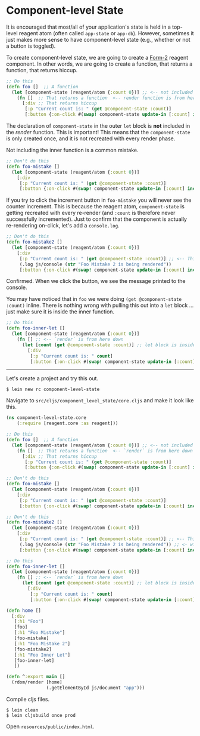 # Component-level State

It is encouraged that most/all of your application's state is held in a top-level reagent atom (often called `app-state` or `app-db`). However, sometimes it just makes more sense to have component-level state (e.g., whether or not a button is toggled).

To create component-level state, we are going to create a [Form-2](https://github.com/Day8/re-frame/wiki/Creating-Reagent-Components#form-2--a-function-returning-a-function) reagent component.  In other words, we are going to create a function, that returns a function, that returns hiccup.


```clojure
;; Do this
(defn foo []  ;; A function
  (let [component-state (reagent/atom {:count 0})] ;; <-- not included in render function
    (fn []  ;; That returns a function  <-- render function is from here down
      [:div ;; That returns hiccup
       [:p "Current count is: " (get @component-state :count)]
       [:button {:on-click #(swap! component-state update-in [:count] inc)} "Increment"]])))
```

The declaration of `component-state` in the outer `let` block is **not** included in the *render* function.  This is important! This means that the `component-state` is only created once, and it is not recreated with every render phase.

Not including the inner function is a common mistake.

```clojure
;; Don't do this
(defn foo-mistake []
  (let [component-state (reagent/atom {:count 0})]
    [:div
     [:p "Current count is: " (get @component-state :count)]
     [:button {:on-click #(swap! component-state update-in [:count] inc)} "Increment"]]))
```

If you try to click the increment button in `foo-mistake` you will never see the counter increment. This is because the reagent atom, `component-state` is getting recreated with every re-render (and `:count` is therefore never successfully incremented).  Just to confirm that the component is actually re-rendering on-click, let's add a `console.log`.

```clojure
;; Don't do this
(defn foo-mistake2 []
  (let [component-state (reagent/atom {:count 0})]
    [:div
     [:p "Current count is: " (get @component-state :count)] ;; <-- This deref is causing the re-render
     (.log js/console (str "Foo Mistake 2 is being rendered"))
     [:button {:on-click #(swap! component-state update-in [:count] inc)} "Increment"]]))
```

Confirmed.  When we click the button, we see the message printed to the console.

You may have noticed that in `foo` we were doing `(get @component-state :count)` inline.  There is nothing wrong with pulling this out into a `let` block ... just make sure it is inside the inner function.

```clojure
;; Do this
(defn foo-inner-let []
  (let [component-state (reagent/atom {:count 0})]
    (fn [] ;; <-- `render` is from here down
      (let [count (get @component-state :count)] ;; let block is inside `render`
        [:div
         [:p "Current count is: " count]
         [:button {:on-click #(swap! component-state update-in [:count] inc)} "Increment"]]))))
```

---

Let's create a project and try this out.

```
$ lein new rc component-level-state
```

Navigate to `src/cljs/component_level_state/core.cljs` and make it look like this.

```clojure
(ns component-level-state.core
    (:require [reagent.core :as reagent]))

;; Do this
(defn foo []  ;; A function
  (let [component-state (reagent/atom {:count 0})] ;; <-- not included in `render`
    (fn []  ;; That returns a function  <-- `render` is from here down
      [:div ;; That returns hiccup
       [:p "Current count is: " (get @component-state :count)]
       [:button {:on-click #(swap! component-state update-in [:count] inc)} "Increment"]])))

;; Don't do this
(defn foo-mistake []
  (let [component-state (reagent/atom {:count 0})]
    [:div
     [:p "Current count is: " (get @component-state :count)]
     [:button {:on-click #(swap! component-state update-in [:count] inc)} "Increment"]]))

;; Don't do this
(defn foo-mistake2 []
  (let [component-state (reagent/atom {:count 0})]
    [:div
     [:p "Current count is: " (get @component-state :count)] ;; <-- This deref is causing the re-render
     (.log js/console (str "Foo Mistake 2 is being rendered")) ;; <- will print this on-click
     [:button {:on-click #(swap! component-state update-in [:count] inc)} "Increment"]]))

;; Do this
(defn foo-inner-let []
  (let [component-state (reagent/atom {:count 0})]
    (fn [] ;; <-- `render` is from here down
      (let [count (get @component-state :count)] ;; let block is inside `render`
        [:div
         [:p "Current count is: " count]
         [:button {:on-click #(swap! component-state update-in [:count] inc)} "Increment"]]))))

(defn home []
  [:div
   [:h1 "Foo"]
   [foo]
   [:h1 "Foo Mistake"]
   [foo-mistake]
   [:h1 "Foo Mistake 2"]
   [foo-mistake2]
   [:h1 "Foo Inner Let"]
   [foo-inner-let]
   ])

(defn ^:export main []
  (rdom/render [home]
               (.getElementById js/document "app")))
```

Compile cljs files.

```
$ lein clean
$ lein cljsbuild once prod
```

Open `resources/public/index.html`.
